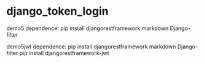 # django_token_login
demo5 dependence:
        pip install djangorestframework markdown Django-filter
        
demo5jwt dependence:
        pip install djangorestframework markdown Django-filter
        pip install djangorestframework-jwt

